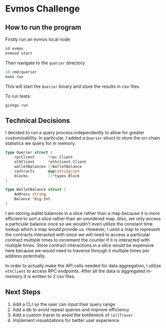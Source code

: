 # Evmos Challenge

## How to run the program

Firstly run an evmos local node

```go 
cd evmos
evmosd start
```

Then navigate to the ```querier``` directory

```sh
cd cmd/querier
make run
```

This will start the ```Querier``` binary and store the results in csv files.

To run tests:

```ginkgo run```


## Technical Decisions

I decided to run a query process independently to allow for greater customizability. In particular, I added a ```Querier``` struct to store 
the on-chain statistics we query for in memory.

```go
type Querier struct {
	rpcClient      *rpc.Client
	ethClient      *ethclient.Client
	walletBalances []WalletBalance
	contracts      map[string]int
	blocks         []*types.Block
}

type WalletBalance struct {
	Address string
	Balance *big.Int
}
```

I am storing wallet balances in a slice rather than a map because it is more efficient to sort a slice rather than an unordered map. Also, we only access a particular balance once so we wouldn't even utilize the constant time lookup which a map would provide us. However, I used a map to represent the contracts interacted with since we will need to access a particular contract multiple times to increment the counter if it is interacted with multiple times. Store contract interactions in a slice would be expensive here because we would need to traverse through it multiple times per address potentially.

In order to actually make the API calls needed for data aggregation, I utilize ```ethClient``` to access RPC endpoints. After all the data is aggregated in-memory it is written to 2 csv files.

## Next Steps
1) Add a CLI so the user can input their query range
2) Add a db to avoid repeat queries and improve efficiency
3) Add a custom tracer to avoid the bottleneck of ```callTracer```
4) Implement visualizations for better user experience
